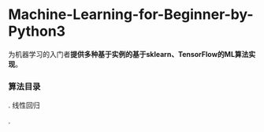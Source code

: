 # Machine-Learning-for-Beginner-by-Python3

为机器学习的入门者**提供多种基于实例的基于sklearn、TensorFlow的ML算法实现**。

### 算法目录

.  线性回归

. 
